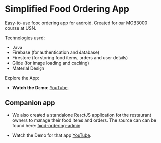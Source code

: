 # Simplified Food Ordering App

Easy-to-use food ordering app for android. Created for our MOB3000 course at USN.

Technologies used:

- Java
- Firebase (for authentication and database)
- Firestore (for storing food items, orders and user details)
- Glide (for image loading and caching)
- Material Design

Explore the App:

- **Watch the Demo**: [YouTube](https://youtu.be/BTqkQSejvXo).

## Companion app

- We also created a standalone ReactJS application for the restaurant owners to manage their food items and orders. The source can can be found here: [food-ordering-admin](https://github.com/jenslys/food-ordering-admin)

- Watch the Demo for that app [YouTube](https://youtu.be/tUGd6NJx32k).
